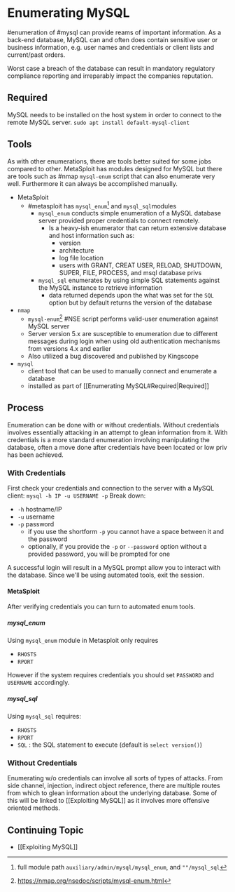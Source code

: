 # Enumerating MySQL
#enumeration of #mysql can provide reams of important information. As a back-end database, MySQL can and often does contain sensitive user or business information, e.g. user names and credentials or client lists and current/past orders. 

Worst case a breach of the database can result in mandatory regulatory compliance reporting and irreparably impact the companies reputation.

## Required 
MySQL needs to be installed on the host system in order to connect to the remote MySQL server. `sudo apt install default-mysql-client`

## Tools
As with other enumerations, there are tools better suited for some jobs compared to other. MetaSploit has modules designed for MySQL but there are tools such as #nmap `mysql-enum` script that can also enumerate very well. Furthermore it can always be accomplished manually.
- MetaSploit
	- #metasploit has `mysql_enum`[^1] and `mysql_sql`modules 
		- `mysql_enum` conducts simple enumeration of a MySQL database server provided proper credentials to connect remotely.
			- Is a heavy-ish enumerator that can return extensive database and host information such as:
				- version
				- architecture
				- log file location
				- users with GRANT, CREAT USER, RELOAD, SHUTDOWN, SUPER, FILE, PROCESS, and msql database privs
		- `mysql_sql` enumerates by using simple SQL statements against the MySQL instance to retrieve information
			- data returned depends upon the what was set for the `SQL` option but by default returns the version of the database
- `nmap`
	- `mysql-enum`[^2] #NSE script performs valid-user enumeration against MySQL server
	- Server version 5.x are susceptible to enumeration due to different messages during login when using old authentication mechanisms from versions 4.x and earlier
	- Also utilized a bug discovered and published by Kingscope
- `mysql`
	- client tool that can be used to manually connect and enumerate a database
	- installed as part of [[Enumerating MySQL#Required|Required]]

[^1]: full module path `auxiliary/admin/mysql/mysql_enum`, and `""/mysql_sql` 
[^2]:https://nmap.org/nsedoc/scripts/mysql-enum.html

## Process
Enumeration can be done with or without credentials. Without credentials involves essentially attacking in an attempt to glean information from it. With credentials is a more standard enumeration involving manipulating the database, often a move done after credentials have been located or low priv has been achieved. 
### With Credentials
First check your credentials and connection to the server with a MySQL client:
`mysql -h IP -u USERNAME -p`
Break down:
- `-h` hostname/IP
- `-u` username 
- `-p` password
	- if you use the shortform `-p` you cannot have a space between it and the password
	- optionally, if you provide the `-p` or `--password` option without a provided password, you will be prompted for one 

A successful login will result in a MySQL prompt allow you to interact with the database. Since we'll be using automated tools, exit the session.

#### MetaSploit
After verifying credentials you can turn to automated enum tools. 
##### mysql_enum
Using `mysql_enum` module in Metasploit only requires
- `RHOSTS` 
- `RPORT`

However if the system requires credentials you should set `PASSWORD` and `USERNAME` accordingly.

##### mysql_sql
Using `mysql_sql` requires:
- `RHOSTS`
- `RPORT`
- `SQL` : the SQL statement to execute (default is `select version()`)

### Without Credentials
Enumerating w/o credentials can involve all sorts of types of attacks. From side channel, injection, indirect object reference, there are multiple routes from which to glean information about the underlying database. Some of this will be linked to [[Exploiting MySQL]] as it involves more offensive oriented methods. 



## Continuing Topic
- [[Exploiting MySQL]]